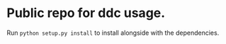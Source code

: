 # Public repo for ddc usage.

Run `python setup.py install` to install alongside with the dependencies.
